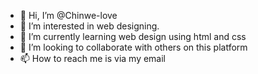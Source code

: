 - 👋 Hi, I’m @Chinwe-love
- 👀 I’m interested in web designing.
- 🌱 I’m currently learning web design using html and css
- 💞️ I’m looking to collaborate with others on this platform
- 📫 How to reach me is via my email


<!---
Chinwe-love/Chinwe-love is a ✨ special ✨ repository because its `README.md` (this file) appears on your GitHub profile.
You can click the Preview link to take a look at your changes.
--->
